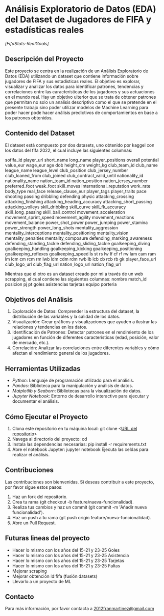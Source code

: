 # Análisis Exploratorio de Datos (EDA) del Dataset de Jugadores de FIFA y estadísticas reales 
*[FifaStats-RealGoals]*

## Descripción del Proyecto
Este proyecto se centra en la realización de un Análisis Exploratorio de Datos (EDA) utilizando un dataset que contiene información sobre jugadores de FIFA y sus estadísticas reales. El objetivo es explorar, visualizar y analizar los datos para identificar patrones, tendencias y correlaciones entre las características de los jugadores y sus actuaciones en el mundo real. 
Hay un objetivo ulterior que se trata de obtener patrones que permitan no solo un analisis descriptivo como el que se pretende en el presente trabajo sino poder utilizar modelos de Machine Learning para poder hacer pode hacer análisis predictivos de comportamientos en base a los patrones obtenidos. 

## Contenido del Dataset
El dataset está compuesto por dos datasets, uno obtenido por kaggel con los datos del fifa 2022, el cual incluye las siguientes columnas:

sofifa_id	player_url	short_name	long_name	player_positions	overall	potential	value_eur	wage_eur	age	dob	height_cm	weight_kg	club_team_id	club_name	league_name	league_level	club_position	club_jersey_number	club_loaned_from	club_joined	club_contract_valid_until	nationality_id	nationality_name	nation_team_id	nation_position	nation_jersey_number	preferred_foot	weak_foot	skill_moves	international_reputation	work_rate	body_type	real_face	release_clause_eur	player_tags	player_traits	pace	shooting	passing	dribbling	defending	physic	attacking_crossing	attacking_finishing	attacking_heading_accuracy	attacking_short_passing	attacking_volleys	skill_dribbling	skill_curve	skill_fk_accuracy	skill_long_passing	skill_ball_control	movement_acceleration	movement_sprint_speed	movement_agility	movement_reactions	movement_balance	power_shot_power	power_jumping	power_stamina	power_strength	power_long_shots	mentality_aggression	mentality_interceptions	mentality_positioning	mentality_vision	mentality_penalties	mentality_composure	defending_marking_awareness	defending_standing_tackle	defending_sliding_tackle	goalkeeping_diving	goalkeeping_handling	goalkeeping_kicking	goalkeeping_positioning	goalkeeping_reflexes	goalkeeping_speed	ls	st	rs	lw	lf	cf	rf	rw	lam	cam	ram	lm	lcm	cm	rcm	rm	lwb	ldm	cdm	rdm	rwb	lb	lcb	cb	rcb	rb	gk	player_face_url	club_logo_url	club_flag_url	nation_logo_url	nation_flag_url

Mientras que el otro es un dataset creado por mi a través de un web scrapping, el cual contiene las siguientes columnas:
nombre	match_id	posicion	pj	pt	goles	asistencias	tarjetas	equipo	porteria

## Objetivos del Análisis
1. Exploración de Datos: Comprender la estructura del dataset, la distribución de las variables y la calidad de los datos.
2. Visualización: Crear gráficos y visualizaciones que ayuden a ilustrar las relaciones y tendencias en los datos.
3. Identificación de Patrones: Detectar patrones en el rendimiento de los jugadores en función de diferentes características (edad, posición, valor de mercado, etc.).
4. Correlación: Analizar las correlaciones entre diferentes variables y cómo afectan el rendimiento general de los jugadores.
## Herramientas Utilizadas
- _Python_: Lenguaje de programación utilizado para el análisis.
- _Pandas_: Biblioteca para la manipulación y análisis de datos.
- _Matplotlib y Seaborn_: Bibliotecas para la visualización de datos.
- _Jupyter Notebook_: Entorno de desarrollo interactivo para ejecutar y documentar el análisis.
## Cómo Ejecutar el Proyecto
1. Clona este repositorio en tu máquina local:
git clone <[URL del repositorio](https://github.com/2012FranMartinez/FifaStats-RealGoals.git)>
2. Navega al directorio del proyecto:
cd <nombre del directorio>
3. Instala las dependencias necesarias:
pip install -r requirements.txt
4. Abre el notebook Jupyter:
jupyter notebook
Ejecuta las celdas para realizar el análisis.
## Contribuciones
Las contribuciones son bienvenidas. Si deseas contribuir a este proyecto, por favor sigue estos pasos:

1. Haz un fork del repositorio.
2. Crea tu rama (git checkout -b feature/nueva-funcionalidad).
3. Realiza tus cambios y haz un commit (git commit -m 'Añadir nueva funcionalidad').
4. Haz un push a tu rama (git push origin feature/nueva-funcionalidad).
5. Abre un Pull Request.

## Futuras lineas del proyecto
- Hacer lo mismo con los años del 15-21 y 23-25 Goles
- Hacer lo mismo con los años del 15-21 y 23-25 Asistencia
- Hacer lo mismo con los años del 15-21 y 23-25 Tarjetas
- Hacer lo mismo con los años del 15-21 y 23-25 Faltas
- Mejorar scraping
- Mejorar obtención Id fifa (fusión datasets)
- Llevarlo a un proyecto de ML



## Contacto
Para más información, por favor contacta a 2012franmartinez@gmail.com
